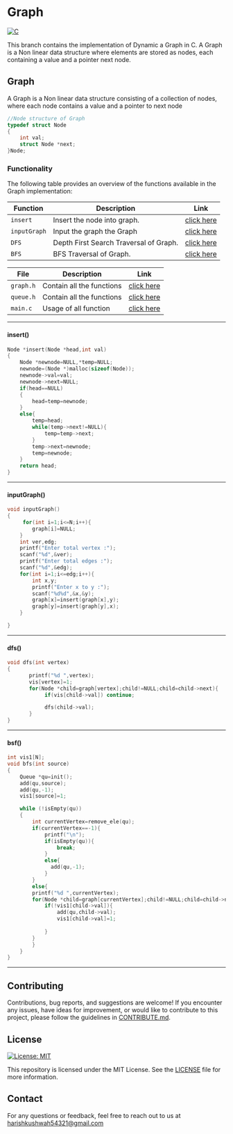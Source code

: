 # Graph
[![C](https://img.shields.io/badge/language-C-blue.svg)](https://en.wikipedia.org/wiki/C_(programming_language))

This branch contains the implementation of Dynamic a Graph in C. A Graph is a Non linear data structure where elements are stored as nodes, each containing a value and a pointer next node.


## Graph
A Graph is a Non linear data structure consisting of a collection of nodes, where each node contains a value and a pointer to next node
```c
//Node structure of Graph 
typedef struct Node
{
    int val;
    struct Node *next;
}Node;
```

### Functionality

The following table provides an overview of the functions available in the Graph implementation:

| Function          | Description                                       |Link|
|-------------------|---------------------------------------------------|-----|
| `insert`          | Insert the node into graph. |[click here](#insert) |
| `inputGraph`     | Input the graph the Graph           |[click here](#inputgraph)|
|`DFS`|Depth First Search Traversal of Graph.|[click here](#dfs)|
|`BFS`|BFS Traversal of Graph.|[click here](#bsf)|



| File         | Description                                       |Link|
|-------------------|---------------------------------------------------|-----|
| `graph.h`          | Contain all the functions  |[click here](src/graph.h) |
| `queue.h`          | Contain all the functions  |[click here](src/queue.h) |
| `main.c`          | Usage of all function  |[click here](src/main.c) |

---
<a name="insert"></a>
#### insert()

```c
Node *insert(Node *head,int val)
{
    Node *newnode=NULL,*temp=NULL;
    newnode=(Node *)malloc(sizeof(Node));
    newnode->val=val;
    newnode->next=NULL;
    if(head==NULL)
    {
        head=temp=newnode;
    }
    else{
        temp=head;
        while(temp->next!=NULL){
            temp=temp->next;
        }
        temp->next=newnode;
        temp=newnode;
    }
    return head;
}
```
---
<a name="inputgraph"></a>
#### inputGraph()

```c
void inputGraph()
{
     for(int i=1;i<=N;i++){
        graph[i]=NULL;
    }
    int ver,edg;
    printf("Enter total vertex :");
    scanf("%d",&ver);
    printf("Enter total edges :");
    scanf("%d",&edg);
    for(int i=1;i<=edg;i++){
        int x,y;
        printf("Enter x to y :");
        scanf("%d%d",&x,&y);
        graph[x]=insert(graph[x],y);
        graph[y]=insert(graph[y],x);
    }

}
```
---

<a name="dfs"></a>
#### dfs()

```c
void dfs(int vertex)
{
       printf("%d ",vertex);
       vis[vertex]=1;
       for(Node *child=graph[vertex];child!=NULL;child=child->next){
            if(vis[child->val]) continue;

            dfs(child->val);
       }
}

```
---
<a name="bsf"></a>
#### bsf()

```c
int vis1[N];
void bfs(int source)
{
    Queue *qu=init();
    add(qu,source);
    add(qu,-1);
    vis1[source]=1;

    while (!isEmpty(qu))
    {
        int currentVertex=remove_ele(qu);
        if(currentVertex==-1){
            printf("\n");
            if(isEmpty(qu)){
                break;
            }
            else{
              add(qu,-1);
            }
        }
        else{
        printf("%d ",currentVertex);
        for(Node *child=graph[currentVertex];child!=NULL;child=child->next){
            if(!vis1[child->val]){
                add(qu,child->val);
                vis1[child->val]=1;
               
            }
        }
        }
    }   
}
```
---

## Contributing

Contributions, bug reports, and suggestions are welcome! If you encounter any issues, have ideas for improvement, or would like to contribute to this project, please follow the guidelines in [CONTRIBUTE.md](https://github.com/Harish-Kushwah/Data-Structures-and-Algorithms-C/blob/Graph/contribute.md).

## License

[![License: MIT](https://img.shields.io/badge/License-MIT-yellow.svg)](https://opensource.org/licenses/MIT)

This repository is licensed under the MIT License. See the [LICENSE](LICENSE) file for more information.

## Contact
For any questions or feedback, feel free to reach out to us at harishkushwah54321@gmail.com

